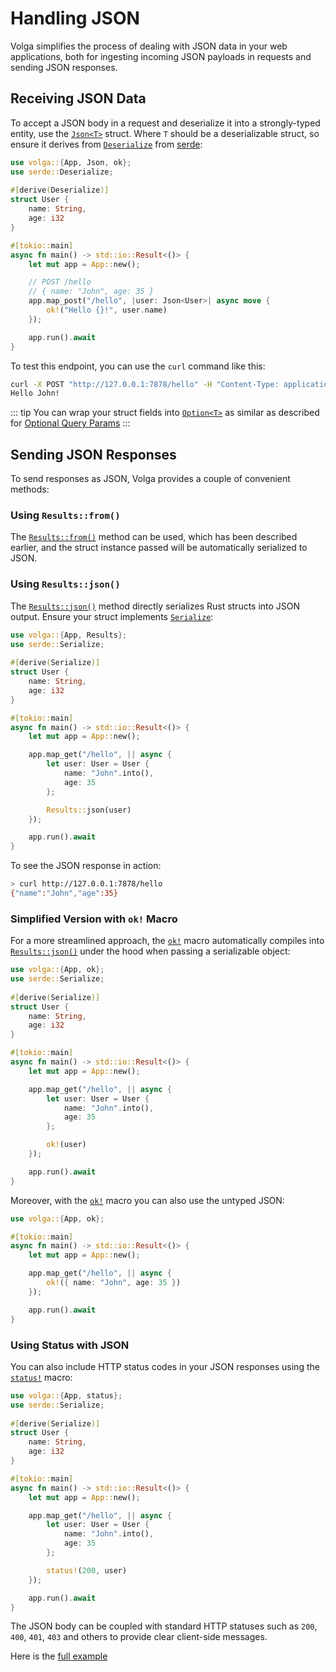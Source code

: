# Handling JSON

Volga simplifies the process of dealing with JSON data in your web applications, both for ingesting incoming JSON payloads in requests and sending JSON responses.

## Receiving JSON Data
To accept a JSON body in a request and deserialize it into a strongly-typed entity, use the [`Json<T>`](https://docs.rs/volga/latest/volga/http/endpoints/args/json/struct.Json.html) struct. Where `T` should be a deserializable struct, so ensure it derives from [`Deserialize`](https://docs.rs/serde/latest/serde/trait.Deserialize.html) from [serde](https://crates.io/crates/serde):
```rust
use volga::{App, Json, ok};
use serde::Deserialize;
 
#[derive(Deserialize)]
struct User {
    name: String,
    age: i32
}

#[tokio::main]
async fn main() -> std::io::Result<()> {
    let mut app = App::new();

    // POST /hello
    // { name: "John", age: 35 }
    app.map_post("/hello", |user: Json<User>| async move {
        ok!("Hello {}!", user.name)
    });

    app.run().await
}
```
To test this endpoint, you can use the `curl` command like this:
```bash
curl -X POST "http://127.0.0.1:7878/hello" -H "Content-Type: application/json" -d "{ "name": "John", "age": 35 }"
Hello John!
```
::: tip
You can wrap your struct fields into [`Option<T>`](https://doc.rust-lang.org/std/option/) as similar as described for [Optional Query Params](/volga-docs/getting-started/query-params.html#handle-optional-params)
:::

## Sending JSON Responses
To send responses as JSON, Volga provides a couple of convenient methods:

### Using `Results::from()`
The [`Results::from()`](https://docs.rs/volga/latest/volga/http/response/struct.Results.html#method.from) method can be used, which has been described earlier, and the struct instance passed will be automatically serialized to JSON.

### Using `Results::json()`
The [`Results::json()`](https://docs.rs/volga/latest/volga/http/response/struct.Results.html#method.json) method directly serializes Rust structs into JSON output. Ensure your struct implements [`Serialize`](https://docs.rs/serde/latest/serde/trait.Serialize.html):
```rust
use volga::{App, Results};
use serde::Serialize;
 
#[derive(Serialize)]
struct User {
    name: String,
    age: i32
}

#[tokio::main]
async fn main() -> std::io::Result<()> {
    let mut app = App::new();

    app.map_get("/hello", || async {
        let user: User = User {
            name: "John".into(),
            age: 35
        };

        Results::json(user)
    });

    app.run().await
}
```
To see the JSON response in action:
```bash
> curl http://127.0.0.1:7878/hello
{"name":"John","age":35}
```
### Simplified Version with `ok!` Macro
For a more streamlined approach, the [`ok!`](https://docs.rs/volga/latest/volga/macro.ok.html) macro automatically compiles into [`Results::json()`](https://docs.rs/volga/latest/volga/http/response/struct.Results.html#method.json) under the hood when passing a serializable object:
```rust
use volga::{App, ok};
use serde::Serialize;
 
#[derive(Serialize)]
struct User {
    name: String,
    age: i32
}

#[tokio::main]
async fn main() -> std::io::Result<()> {
    let mut app = App::new();

    app.map_get("/hello", || async {
        let user: User = User {
            name: "John".into(),
            age: 35
        };

        ok!(user)
    });

    app.run().await
}
```
Moreover, with the [`ok!`](https://docs.rs/volga/latest/volga/macro.ok.html) macro you can also use the untyped JSON:
```rust
use volga::{App, ok};

#[tokio::main]
async fn main() -> std::io::Result<()> {
    let mut app = App::new();

    app.map_get("/hello", || async {
        ok!({ name: "John", age: 35 })
    });

    app.run().await
}
```
### Using Status with JSON
You can also include HTTP status codes in your JSON responses using the [`status!`](https://docs.rs/volga/latest/volga/macro.status.html) macro:
```rust
use volga::{App, status};
use serde::Serialize;
 
#[derive(Serialize)]
struct User {
    name: String,
    age: i32
}

#[tokio::main]
async fn main() -> std::io::Result<()> {
    let mut app = App::new();

    app.map_get("/hello", || async {
        let user: User = User {
            name: "John".into(),
            age: 35
        };

        status!(200, user)
    });

    app.run().await
}
```
The JSON body can be coupled with standard HTTP statuses such as `200`, `400`, `401`, `403` and others to provide clear client-side messages.

Here is the [full example](https://github.com/RomanEmreis/volga/blob/main/examples/json.rs)
